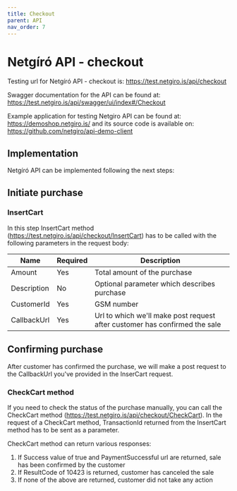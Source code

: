 ```yaml
---
title: Checkout
parent: API
nav_order: 7
---
```


# Netgíró  API - checkout

Testing url for Netgíró  API - checkout is: https://test.netgiro.is/api/checkout

Swagger documentation for the API can be found at: https://test.netgiro.is/api/swagger/ui/index#/Checkout

Example application for testing Netgiro API can be found at: https://demoshop.netgiro.is/ and its source code is available on: https://github.com/netgiro/api-demo-client

## Implementation

Netgíró  API can be implemented following the next steps:


## Initiate purchase

### InsertCart

In this step InsertCart method (https://test.netgiro.is/api/checkout/InsertCart) has to be called with the following parameters in the request body: 

| Name  | Required | Description |
| ------------- | ------------- |------------- |
| Amount  | Yes |Total amount of the purchase  |
| Description | No | Optional parameter which describes purchase |
| CustomerId | Yes | GSM number |
| CallbackUrl| Yes | Url to which we'll make post request after customer has confirmed the sale|

## Confirming purchase

After customer has confirmed the purchase, we will make a post request to the CallbackUrl you've provided in the InserCart request.

### CheckCart method

If you need to check the status of the purchase manually, you can call the CheckCart method (https://test.netgiro.is/api/checkout/CheckCart). In the request of a CheckCart method, TransactionId returned from the InsertCart method has to be sent as a parameter.

CheckCart method can return various responses:

1. If Success value of true and PaymentSuccessful url are returned, sale has been confirmed by the customer
2. If ResultCode of 10423 is returned, customer has canceled the sale
3. If none of the above are returned, customer did not take any action
